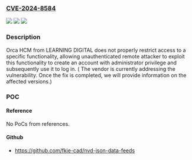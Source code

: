### [CVE-2024-8584](https://cve.mitre.org/cgi-bin/cvename.cgi?name=CVE-2024-8584)
![](https://img.shields.io/static/v1?label=Product&message=Orca%20HCM&color=blue)
![](https://img.shields.io/static/v1?label=Version&message=%3D%200%20&color=brighgreen)
![](https://img.shields.io/static/v1?label=Vulnerability&message=CWE-284%20Improper%20Access%20Control&color=brighgreen)

### Description

Orca HCM from LEARNING DIGITAL does not properly restrict access to a specific functionality, allowing unauthenticated remote attacker to exploit this functionality to create an account with administrator privilege and subsequently use it to log in. ( The vendor is currently addressing the vulnerability. Once the fix is completed, we will provide information on the affected versions.)

### POC

#### Reference
No PoCs from references.

#### Github
- https://github.com/fkie-cad/nvd-json-data-feeds

